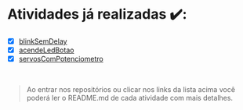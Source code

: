 # Atividades já realizadas ✔️:

- [x] [blinkSemDelay](blinkSemDelay/)
- [x] [acendeLedBotao](acendeLedBotao/)
- [x] [servosComPotenciometro](servosComPotenciometro/)

<br/>

> Ao entrar nos repositórios ou clicar nos links da lista acima você poderá ler o README.md de cada atividade com mais detalhes.
